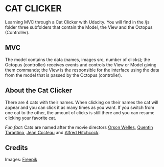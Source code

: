 # CAT CLICKER
Learning MVC through a Cat Clicker with Udacity. You will find in the /js folder three subfolders that contain the Model, the View and the Octopus (Controller).

## MVC
The model contains the data (names, images src, number of clicks); the Octopus (controller) receives events and controls the View or Model giving them commands; the View is the responsible for the interface using the data from the model that is passed by the Octopus (controller).

## About the Cat Clicker

There are 4 cats with their names. When clicking on their names the cat will appear and you can click it as many times as you want. If you switch from one cat to the other, the amount of clicks is still there and you can resume clicking your favorite cat.

*Fun fact:* Cats are named after the movie directors [Orson Welles](https://en.wikipedia.org/wiki/Orson_Welles), [Quentin Tarantino](https://en.wikipedia.org/wiki/Quentin_Tarantino), [Jean Cocteau](https://en.wikipedia.org/wiki/Jean_Cocteau) and [Alfred Hitchcock](https://en.wikipedia.org/wiki/Alfred_Hitchcock).

## Credits
Images: [Freepik](http://www.freepik.com)
